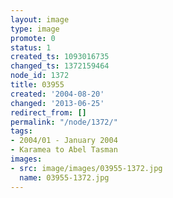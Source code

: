 ```yaml
---
layout: image
type: image
promote: 0
status: 1
created_ts: 1093016735
changed_ts: 1372159464
node_id: 1372
title: 03955
created: '2004-08-20'
changed: '2013-06-25'
redirect_from: []
permalink: "/node/1372/"
tags:
- 2004/01 - January 2004
- Karamea to Abel Tasman
images:
- src: image/images/03955-1372.jpg
  name: 03955-1372.jpg
---
```



